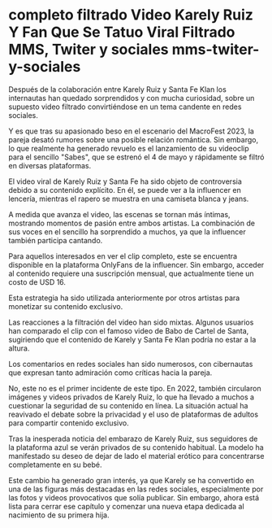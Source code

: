# completo  filtrado Video  Karely Ruiz Y Fan Que Se Tatuo Viral Filtrado MMS, Twiter y sociales mms-twiter-y-sociales

Después de la colaboración entre Karely Ruiz y Santa Fe Klan los internautas han quedado sorprendidos y con mucha curiosidad, sobre un supuesto video filtrado convirtiéndose en un tema candente en redes sociales.

Y es que tras su apasionado beso en el escenario del MacroFest 2023, la pareja desató rumores sobre una posible relación romántica. Sin embargo, lo que realmente ha generado revuelo es el lanzamiento de su videoclip para el sencillo "Sabes", que se estrenó el 4 de mayo y rápidamente se filtró en diversas plataformas.

El video viral de Karely Ruiz y Santa Fe ha sido objeto de controversia debido a su contenido explícito. En él, se puede ver a la influencer en lencería, mientras el rapero se muestra en una camiseta blanca y jeans.

A medida que avanza el video, las escenas se tornan más íntimas, mostrando momentos de pasión entre ambos artistas. La combinación de sus voces en el sencillo ha sorprendido a muchos, ya que la influencer también participa cantando.


Para aquellos interesados en ver el clip completo, este se encuentra disponible en la plataforma OnlyFans de la influencer. Sin embargo, acceder al contenido requiere una suscripción mensual, que actualmente tiene un costo de USD 16.

Esta estrategia ha sido utilizada anteriormente por otros artistas para monetizar su contenido exclusivo.

Las reacciones a la filtración del video han sido mixtas. Algunos usuarios han comparado el clip con el famoso video de Babo de Cartel de Santa, sugiriendo que el contenido de Karely y Santa Fe Klan podría no estar a la altura.

Los comentarios en redes sociales han sido numerosos, con cibernautas que expresan tanto admiración como críticas hacia la pareja.

No, este no es el primer incidente de este tipo. En 2022, también circularon imágenes y videos privados de Karely Ruiz, lo que ha llevado a muchos a cuestionar la seguridad de su contenido en línea. La situación actual ha reavivado el debate sobre la privacidad y el uso de plataformas de adultos para compartir contenido exclusivo.

Tras la inesperada noticia del embarazo de Karely Ruiz, sus seguidores de la plataforma azul se verán privados de su contenido habitual. La modelo ha manifestado su deseo de dejar de lado el material erótico para concentrarse completamente en su bebé.

Este cambio ha generado gran interés, ya que Karely se ha convertido en una de las figuras más destacadas en las redes sociales, especialmente por las fotos y videos provocativos que solía publicar. Sin embargo, ahora está lista para cerrar ese capítulo y comenzar una nueva etapa dedicada al nacimiento de su primera hija.
